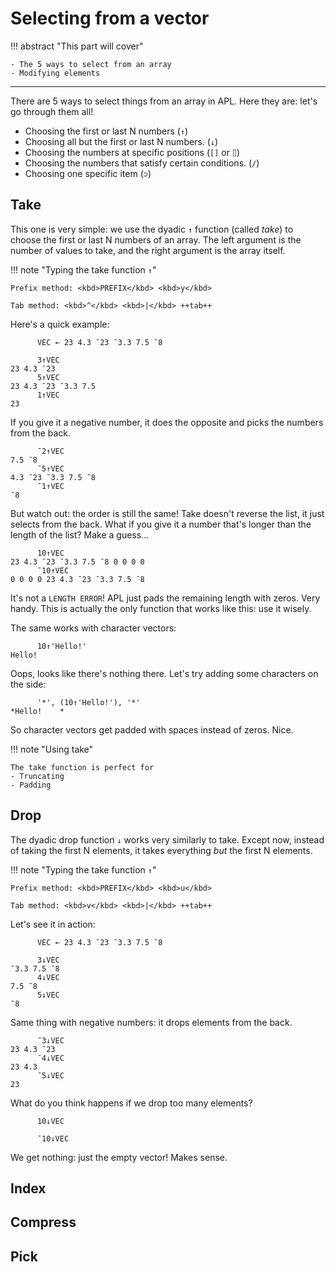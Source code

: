 # Selecting from a vector

!!! abstract "This part will cover"

    - The 5 ways to select from an array
    - Modifying elements

---

There are 5 ways to select things from an array in APL.
Here they are: let's go through them all!

- Choosing the first or last N numbers (`↑`)
- Choosing all but the first or last N numbers. (`↓`)
- Choosing the numbers at specific positions (`[]` or `⌷`)
- Choosing the numbers that satisfy certain conditions. (`/`)
- Choosing one specific item (`⊃`)

## Take

This one is very simple: we use the dyadic `↑` function (called *take*) to choose the first or last N numbers of an array.
The left argument is the number of values to take, and the right argument is the array itself.

!!! note "Typing the take function `↑`"

    Prefix method: <kbd>PREFIX</kbd> <kbd>y</kbd>

    Tab method: <kbd>^</kbd> <kbd>|</kbd> ++tab++

Here's a quick example:

```apl
      VEC ← 23 4.3 ¯23 ¯3.3 7.5 ¯8

      3↑VEC
23 4.3 ¯23
      5↑VEC
23 4.3 ¯23 ¯3.3 7.5
      1↑VEC
23
```

If you give it a negative number, it does the opposite and picks the numbers from the back.

```apl
      ¯2↑VEC
7.5 ¯8
      ¯5↑VEC
4.3 ¯23 ¯3.3 7.5 ¯8
      ¯1↑VEC
¯8
```

But watch out: the order is still the same! Take doesn't reverse the list, it just selects from the back.
What if you give it a number that's longer than the length of the list? Make a guess...

```apl
      10↑VEC
23 4.3 ¯23 ¯3.3 7.5 ¯8 0 0 0 0
      ¯10↑VEC
0 0 0 0 23 4.3 ¯23 ¯3.3 7.5 ¯8
```

It's not a `LENGTH ERROR`!
APL just pads the remaining length with zeros. Very handy.
This is actually the only function that works like this: use it wisely.

The same works with character vectors:

```apl
      10↑'Hello!'
Hello!    
```

Oops, looks like there's nothing there. Let's try adding some characters on the side:

```
      '*', (10↑'Hello!'), '*'
*Hello!    *
```

So character vectors get padded with spaces instead of zeros. Nice.

!!! note "Using take"

    The take function is perfect for
    - Truncating
    - Padding

## Drop

The dyadic drop function `↓` works very similarly to take.
Except now, instead of taking the first N elements, it takes everything *but* the first N elements.

!!! note "Typing the take function `↑`"

    Prefix method: <kbd>PREFIX</kbd> <kbd>u</kbd>

    Tab method: <kbd>v</kbd> <kbd>|</kbd> ++tab++

Let's see it in action:

```apl
      VEC ← 23 4.3 ¯23 ¯3.3 7.5 ¯8

      3↓VEC
¯3.3 7.5 ¯8
      4↓VEC
7.5 ¯8
      5↓VEC
¯8
```

Same thing with negative numbers: it drops elements from the back.

```apl
      ¯3↓VEC
23 4.3 ¯23
      ¯4↓VEC
23 4.3
      ¯5↓VEC
23
```

What do you think happens if we drop too many elements?

```apl
      10↓VEC

      ¯10↓VEC

```

We get nothing: just the empty vector! Makes sense.

## Index



## Compress



## Pick


